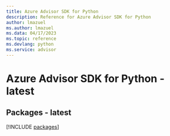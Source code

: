 ```yaml
---
title: Azure Advisor SDK for Python
description: Reference for Azure Advisor SDK for Python
author: lmazuel
ms.author: lmazuel
ms.data: 04/17/2023
ms.topic: reference
ms.devlang: python
ms.service: advisor
---
```

# Azure Advisor SDK for Python - latest
## Packages - latest
[!INCLUDE [packages](advisor-index.md)]